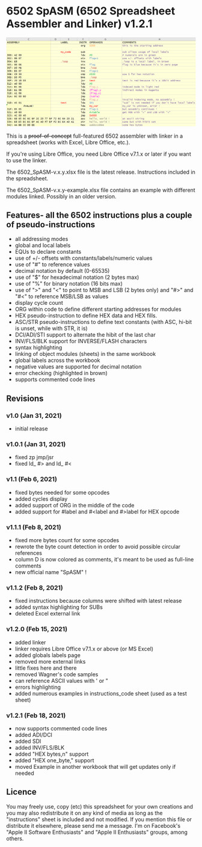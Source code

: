 # 6502 SpASM (6502 Spreadsheet Assembler and Linker) v1.2.1
![!test](6502_assembler.png)

This is a ~~proof-of-concept~~ full-featured 6502 assembler with linker in a spreadsheet (works with Excel, Libre Office, etc.).

If you're using Libre Office, you need Libre Office v7.1.x or later if you want to use the linker.

The 6502_SpASM-v.x.y.xlsx file is the latest release. Instructions included in the spreadsheet.

The 6502_SpASM-v.x.y-example.xlsx file contains an example with different modules linked. Possibly in an older version.


## Features- all the 6502 instructions plus a couple of pseudo-instructions
- all addressing modes
- global and local labels
- EQUs to declare constants
- use of +/- offsets with constants/labels/numeric values
- use of "#" to reference values
- decimal notation by default (0-65535)
- use of "$" for hexadecimal notation (2 bytes max)
- use of "%" for binary notation (16 bits max)
- use of ">" and "<" to point to MSB and LSB (2 bytes only) and "#>" and "#<" to reference MSB/LSB as values
- display cycle count
- ORG within code to define different starting addresses for modules
- HEX pseudo-instruction to define HEX data and HEX fills.
- ASC/STR pseudo-instructions to define text constants (with ASC, hi-bit is unset, while with STR, it is)
- DCI/ADI/STI support to alternate the hibit of the last char
- INV/FLS/BLK support for INVERSE/FLASH characters
- syntax highlighting
- linking of object modules (sheets) in the same workbook
- global labels across the workbook
- negative values are supported for decimal notation
- error checking (highlighted in brown)
- supports commented code lines



## Revisions
### v1.0 (Jan 31, 2021)
- initial release

### v1.0.1 (Jan 31, 2021)
- fixed zp jmp/jsr
- fixed ld_ #> and ld_ #<

### v1.1 (Feb 6, 2021)
- fixed bytes needed for some opcodes
- added cycles display
- added support of ORG in the middle of the code
- added support for #label and #<label and #>label for HEX opcode

### v1.1.1 (Feb 8, 2021)
- fixed more bytes count for some opcodes
- rewrote the byte count detection in order to avoid possible circular references
- column D is now colored as comments, it's meant to be used as full-line comments
- new official name "SpASM" !

### v1.1.2 (Feb 8, 2021)
- fixed instructions because columns were shifted with latest release
- added syntax highlighting for SUBs
- deleted Excel external link

### v1.2.0 (Feb 15, 2021)
- added linker
- linker requires Libre Office v7.1.x or above (or MS Excel)
- added globals labels page
- removed more external links
- little fixes here and there
- removed Wagner's code samples
- can reference ASCII values with ' or "
- errors highlighting
- added numerous examples in instructions_code sheet (used as a test sheet)

### v1.2.1 (Feb 18, 2021)
- now supports commented code lines 
- added ADI/DCI
- added SDI
- added INV/FLS/BLK
- added "HEX bytes,n" support
- added "HEX one_byte," support
- moved Example in another workbook that will get updates only if needed


## Licence
You may freely use, copy (etc) this spreadsheet for your own creations and you may also redistribute it on any kind of media as long as the "instructions" sheet is included and not modified.
If you mention this file or distribute it elsewhere, please send me a message. I'm on Facebook's "Apple II Software Enthusiasts" and "Apple II Enthusiasts" groups, among others.
